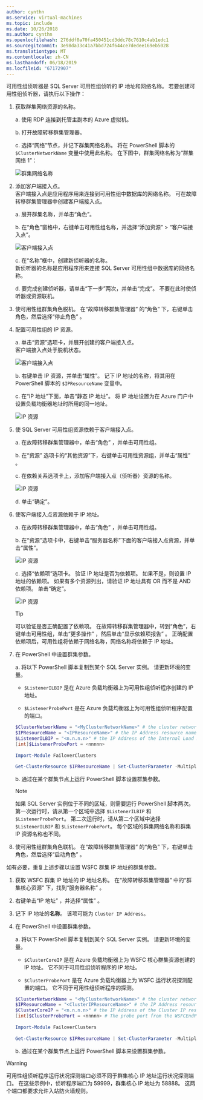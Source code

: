 ```yaml
---
author: cynthn
ms.service: virtual-machines
ms.topic: include
ms.date: 10/26/2018
ms.author: cynthn
ms.openlocfilehash: 276ddf0a70fa450451cd3ddc78c7610c4ab1edc1
ms.sourcegitcommit: 3e98da33c41a7bbd724f644ce7dedee169eb5028
ms.translationtype: MT
ms.contentlocale: zh-CN
ms.lasthandoff: 06/18/2019
ms.locfileid: "67172907"
---
```

可用性组侦听器是 SQL Server 可用性组侦听的 IP 地址和网络名称。 若要创建可用性组侦听器，请执行以下操作：

1. <a name="getnet"></a>获取群集网络资源的名称。

    a. 使用 RDP 连接到托管主副本的 Azure 虚拟机。 

    b. 打开故障转移群集管理器。

    c. 选择“网络”节点，并记下群集网络名称。  将在 PowerShell 脚本的 `$ClusterNetworkName` 变量中使用此名称。 在下图中，群集网络名称为“群集网络 1”： 

   ![群集网络名称](./media/virtual-machines-ag-listener-configure/90-clusternetworkname.png)

1. <a name="addcap"></a>添加客户端接入点。  
    客户端接入点是应用程序用来连接到可用性组中数据库的网络名称。 可在故障转移群集管理器中创建客户端接入点。

    a. 展开群集名称，并单击“角色”。 

    b. 在“角色”窗格中，右键单击可用性组名称，并选择“添加资源” > “客户端接入点”。   

   ![客户端接入点](./media/virtual-machines-ag-listener-configure/92-addclientaccesspoint.png)

    c. 在“名称”框中，创建新侦听器的名称。  
   新侦听器的名称是应用程序用来连接 SQL Server 可用性组中数据库的网络名称。

    d. 要完成创建侦听器，请单击“下一步”两次，并单击“完成”。   不要在此时使侦听器或资源联机。

1. 使可用性组群集角色脱机。 在“故障转移群集管理器”  的“角色”  下，右键单击角色，然后选择“停止角色”  。

1. <a name="congroup"></a>配置可用性组的 IP 资源。

    a. 单击“资源”选项卡，并展开创建的客户端接入点。   
    客户端接入点处于脱机状态。

   ![客户端接入点](./media/virtual-machines-ag-listener-configure/94-newclientaccesspoint.png) 

    b. 右键单击 IP 资源，并单击“属性”。 记下 IP 地址的名称，将其用在 PowerShell 脚本的 `$IPResourceName` 变量中。

    c. 在“IP 地址”下面，单击“静态 IP 地址”。   将 IP 地址设置为在 Azure 门户中设置负载均衡器地址时所用的同一地址。

   ![IP 资源](./media/virtual-machines-ag-listener-configure/96-ipresource.png) 

    <!-----------------------I don't see this option on server 2016
    1. Disable NetBIOS for this address and click **OK**. Repeat this step for each IP resource if your solution spans multiple Azure VNets. 
    ------------------------->

1. <a name = "dependencyGroup"></a>使 SQL Server 可用性组资源依赖于客户端接入点。

    a. 在故障转移群集管理器中，单击“角色”  ，并单击可用性组。

    b. 在“资源”  选项卡的“其他资源”下，右键单击可用性资源组，并单击“属性”   。 

    c. 在依赖关系选项卡上，添加客户端接入点（侦听器）资源的名称。

   ![IP 资源](./media/virtual-machines-ag-listener-configure/97-propertiesdependencies.png) 

    d. 单击“确定”。 

1. <a name="listname"></a>使客户端接入点资源依赖于 IP 地址。

    a. 在故障转移群集管理器中，单击“角色”  ，并单击可用性组。 

    b. 在“资源”选项卡中，右键单击“服务器名称”下面的客户端接入点资源，并单击“属性”。    

   ![IP 资源](./media/virtual-machines-ag-listener-configure/98-dependencies.png) 

    c. 选择“依赖项”选项卡。  验证 IP 地址是否为依赖项。 如果不是，则设置 IP 地址的依赖项。 如果有多个资源列出，请验证 IP 地址具有 OR 而不是 AND 依赖项。 单击“确定”。  

   ![IP 资源](./media/virtual-machines-ag-listener-configure/98-propertiesdependencies.png) 

    >[!TIP]
    >可以验证是否正确配置了依赖项。 在故障转移群集管理器中，转到“角色”，右键单击可用性组，单击“更多操作”  ，然后单击“显示依赖项报告”  。 正确配置依赖项后，可用性组将依赖于网络名称，网络名称将依赖于 IP 地址。 


1. <a name="setparam"></a>在 PowerShell 中设置群集参数。

   a. 将以下 PowerShell 脚本复制到某个 SQL Server 实例。 请更新环境的变量。

   - `$ListenerILBIP` 是在 Azure 负载均衡器上为可用性组侦听程序创建的 IP 地址。
    
   - `$ListenerProbePort` 是在 Azure 负载均衡器上为可用性组侦听程序配置的端口。

   ```powershell
   $ClusterNetworkName = "<MyClusterNetworkName>" # the cluster network name (Use Get-ClusterNetwork on Windows Server 2012 of higher to find the name)
   $IPResourceName = "<IPResourceName>" # the IP Address resource name
   $ListenerILBIP = "<n.n.n.n>" # the IP Address of the Internal Load Balancer (ILB). This is the static IP address for the load balancer you configured in the Azure portal.
   [int]$ListenerProbePort = <nnnnn>
  
   Import-Module FailoverClusters

   Get-ClusterResource $IPResourceName | Set-ClusterParameter -Multiple @{"Address"="$ListenerILBIP";"ProbePort"=$ListenerProbePort;"SubnetMask"="255.255.255.255";"Network"="$ClusterNetworkName";"EnableDhcp"=0}
   ```

   b. 通过在某个群集节点上运行 PowerShell 脚本设置群集参数。  

   > [!NOTE]
   > 如果 SQL Server 实例位于不同的区域，则需要运行 PowerShell 脚本两次。 第一次运行时，请从第一个区域中选择 `$ListenerILBIP` 和 `$ListenerProbePort`。 第二次运行时，请从第二个区域中选择 `$ListenerILBIP` 和 `$ListenerProbePort`。 每个区域的群集网络名称和群集 IP 资源名称也不同。

1. 使可用性组群集角色联机。 在“故障转移群集管理器”  的“角色”  下，右键单击角色，然后选择“启动角色”  。

如有必要，重复上述步骤以设置 WSFC 群集 IP 地址的群集参数。

1. 获取 WSFC 群集 IP 地址的 IP 地址名称。 在“故障转移群集管理器”  中的“群集核心资源”  下，找到“服务器名称”  。

1. 右键单击“IP 地址”  ，并选择“属性”  。

1. 记下 IP 地址的**名称**。 该项可能为 `Cluster IP Address`。 

1. <a name="setwsfcparam"></a>在 PowerShell 中设置群集参数。
  
   a. 将以下 PowerShell 脚本复制到某个 SQL Server 实例。 请更新环境的变量。

   - `$ClusterCoreIP` 是在 Azure 负载均衡器上为 WSFC 核心群集资源创建的 IP 地址。 它不同于可用性组侦听程序的 IP 地址。

   - `$ClusterProbePort` 是在 Azure 负载均衡器上为 WSFC 运行状况探测配置的端口。 它不同于可用性组侦听程序的探测。

   ```powershell
   $ClusterNetworkName = "<MyClusterNetworkName>" # the cluster network name (Use Get-ClusterNetwork on Windows Server 2012 of higher to find the name)
   $IPResourceName = "<ClusterIPResourceName>" # the IP Address resource name
   $ClusterCoreIP = "<n.n.n.n>" # the IP Address of the Cluster IP resource. This is the static IP address for the load balancer you configured in the Azure portal.
   [int]$ClusterProbePort = <nnnnn> # The probe port from the WSFCEndPointprobe in the Azure portal. This port must be different from the probe port for the availability group listener probe port.
  
   Import-Module FailoverClusters
  
   Get-ClusterResource $IPResourceName | Set-ClusterParameter -Multiple @{"Address"="$ClusterCoreIP";"ProbePort"=$ClusterProbePort;"SubnetMask"="255.255.255.255";"Network"="$ClusterNetworkName";"EnableDhcp"=0}
   ```

   b. 通过在某个群集节点上运行 PowerShell 脚本来设置群集参数。  

>[!WARNING]
>可用性组侦听程序运行状况探测端口必须不同于群集核心 IP 地址运行状况探测端口。 在这些示例中，侦听程序端口为 59999，群集核心 IP 地址为 58888。 这两个端口都要求允许入站防火墙规则。
